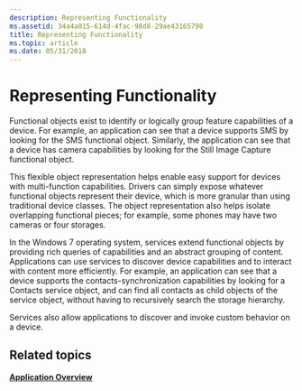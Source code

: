 ```yaml
---
description: Representing Functionality
ms.assetid: 34a4a015-614d-4fac-98d8-29ae43165798
title: Representing Functionality
ms.topic: article
ms.date: 05/31/2018
---
```


# Representing Functionality

Functional objects exist to identify or logically group feature capabilities of a device. For example, an application can see that a device supports SMS by looking for the SMS functional object. Similarly, the application can see that a device has camera capabilities by looking for the Still Image Capture functional object.

This flexible object representation helps enable easy support for devices with multi-function capabilities. Drivers can simply expose whatever functional objects represent their device, which is more granular than using traditional device classes. The object representation also helps isolate overlapping functional pieces; for example, some phones may have two cameras or four storages.

In the Windows 7 operating system, services extend functional objects by providing rich queries of capabilities and an abstract grouping of content. Applications can use services to discover device capabilities and to interact with content more efficiently. For example, an application can see that a device supports the contacts-synchronization capabilities by looking for a Contacts service object, and can find all contacts as child objects of the service object, without having to recursively search the storage hierarchy.

Services also allow applications to discover and invoke custom behavior on a device.

## Related topics

<dl> <dt>

[**Application Overview**](application-overview.md)
</dt> </dl>

 

 



